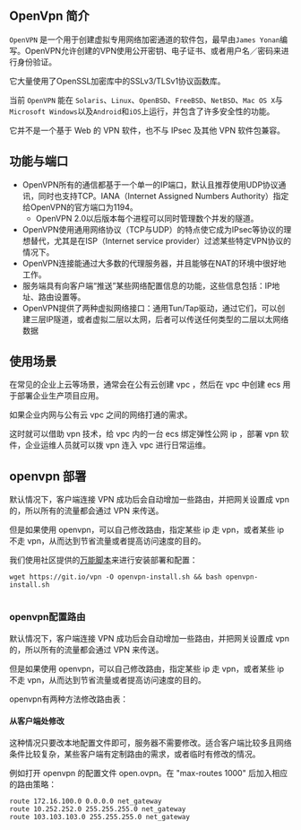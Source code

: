 ## OpenVpn 简介



`OpenVPN` 是一个用于创建虚拟专用网络加密通道的软件包，最早由`James Yonan`编写。OpenVPN允许创建的VPN使用公开密钥、电子证书、或者用户名／密码来进行身份验证。

它大量使用了OpenSSL加密库中的SSLv3/TLSv1协议函数库。

当前 `OpenVPN` 能在 `Solaris`、`Linux`、`OpenBSD`、`FreeBSD`、`NetBSD`、`Mac OS X`与`Microsoft Windows`以及`Android`和`iOS`上运行，并包含了许多安全性的功能。

它并不是一个基于 Web 的 VPN 软件，也不与 IPsec 及其他 VPN 软件包兼容。



## 功能与端口



- OpenVPN所有的通信都基于一个单一的IP端口，默认且推荐使用UDP协议通讯，同时也支持TCP。IANA（Internet Assigned Numbers Authority）指定给OpenVPN的官方端口为1194。
  - OpenVPN 2.0以后版本每个进程可以同时管理数个并发的隧道。
- OpenVPN使用通用网络协议（TCP与UDP）的特点使它成为IPsec等协议的理想替代，尤其是在ISP（Internet service provider）过滤某些特定VPN协议的情况下。
- OpenVPN连接能通过大多数的代理服务器，并且能够在NAT的环境中很好地工作。
- 服务端具有向客户端“推送”某些网络配置信息的功能，这些信息包括：IP地址、路由设置等。
- OpenVPN提供了两种虚拟网络接口：通用Tun/Tap驱动，通过它们，可以创建三层IP隧道，或者虚拟二层以太网，后者可以传送任何类型的二层以太网络数据



## 使用场景



在常见的企业上云等场景，通常会在公有云创建 vpc ，然后在 vpc 中创建 ecs 用于部署企业生产项目应用。

如果企业内网与公有云 vpc 之间的网络打通的需求。

这时就可以借助 vpn 技术，给 vpc 内的一台 ecs 绑定弹性公网 ip ，部署 vpn 软件，企业运维人员就可以拨 vpn 连入 vpc 进行日常运维。



## openvpn 部署



默认情况下，客户端连接 VPN 成功后会自动增加一些路由，并把网关设置成 vpn 的，所以所有的流量都会通过 VPN 来传送。

但是如果使用 openvpn，可以自己修改路由，指定某些 ip 走 vpn，或者某些 ip 不走 vpn，从而达到节省流量或者提高访问速度的目的。



我们使用社区提供的[万能脚本](https://github.com/Nyr/openvpn-install)来进行安装部署和配置：

```shell
wget https://git.io/vpn -O openvpn-install.sh && bash openvpn-install.sh


```





### openvpn配置路由

默认情况下，客户端连接 VPN 成功后会自动增加一些路由，并把网关设置成 vpn 的，所以所有的流量都会通过 VPN 来传送。

但是如果使用 openvpn，可以自己修改路由，指定某些 ip 走 vpn，或者某些 ip 不走 vpn，从而达到节省流量或者提高访问速度的目的。

openvpn有两种方法修改路由表：



#### 从客户端处修改

这种情况只要改本地配置文件即可，服务器不需要修改。适合客户端比较多且网络条件比较复杂，某些客户端有定制路由的需求，或者临时有修改的情况。

例如打开 openvpn 的配置文件 open.ovpn。在 "max-routes 1000" 后加入相应的路由策略：



```
route 172.16.100.0 0.0.0.0 net_gateway
route 10.252.252.0 255.255.255.0 net_gateway
route 103.103.103.0 255.255.255.0 net_gateway
```













